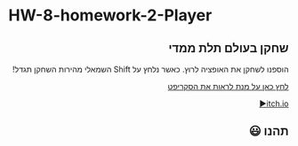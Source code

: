 # HW-8-homework-2-Player
<div dir='rtl' lang='he'>


## שחקן בעולם תלת ממדי

 הוספנו לשחקן את האופציה לרוץ.
 כאשר נלחץ על Shift השמאלי מהירות השחקן תגדל!
 
[לחץ כאן על מנת לראות את הסקריפט](https://github.com/GameDev-K-G/HW8_3_Player/blob/main/Assets/Scripts/1-player/CharacterKeyboardMover.cs)

 
 [itch.io:arrow_forward:](https://gamedevk-g.itch.io/tilemapgame)
 
 
## תהנו :smiley:
</div>
